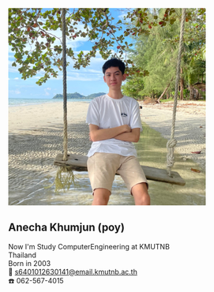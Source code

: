 <img src="Mypicture.jpg" width="400" height="400">

## Anecha Khumjun (poy)
Now I'm Study ComputerEngineering at KMUTNB  
Thailand  
Born in 2003  
:envelope_with_arrow: s6401012630141@email.kmutnb.ac.th  
:phone: 062-567-4015



